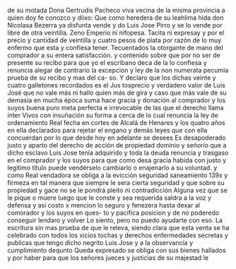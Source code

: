 de su motada Dona Gertrudis Pacheco viva vecina de la misma provincia a quien doy fe conozco y diixo: Que como heredera de su leahlima hida don Nicolasa Bezerra ya disfunta vende y do
Luis Jose
Pirro y se lo vende por libre de otra veintilla. Zeno Emperio ni nifopesa. Tacita ni expresay y por el precio y cantidad de veintilla y cuatro pesos de plata por razón de lo muy enfermo que esta y confiesa tener. Tecuentados la otorgante de mano del comprador a su entera satisfacción.
y contenido sobre que por no ser de presente su recibo para que yo el escribano deca de la lo confiesa y renuncia alegar de contrario la excepcion y ley de la non numerata pecumia prueba de su recibo y mas del ca- so. Y declaro que los dichas veinte y cuatro galletones recordados es el Jus
tosprecio y verdadero valor de Luis José que no vale más ni hallo quien más de gira y caso que más vale de su demasia en mucha época suma hace gracia y donación al comprador y los suyos buena puro meta perfecta e irrevocable de las que el derecho llama inter
Vivos con insuñación su forma a cerca de lo cual renuncia la ley de ordenamiento Real fecha en cortes de Alcalá de Henares y los quatro años en ella declarados para rejetar el engano y demás leyes que con ella concuerdan por lo que desde hoy en adelante se desees
Es desapoderado justo y aparto del derecho de acción de propiedad dominio y señorío que a dicho esclavo Luis Jose tenía adquirido y toda la deuda renuncia y trasgaso en el comprador y los suyos para que como desa gracia habida con justo y legítimo título
puede vendérselo cambiarlo o enajenarlo a su voluntad. y como Real vendadora se obliga a la evicción seguridad saneamiento 139x y firmeza en tal manera que siempre le sera cierta seguridad y que sobre su propiedad y gace no se le pondrá pleito ni contradicción
Alguna vez que se le pique o muere luego que le conste y sea requerida saldra a la voz y defensa y asi costo x mencion lo seguro y fenezera hasta dexar al comorador y los suyos en ques- to y pacifica posicion y de no poderedo conseguir lendaro y volver
Lo siento, pero no puedo ayudarte con eso.
La escritura sin mas prueba de que le releva, siendo clara que esta venta se ha celebrado con todos los xicios tochas y derechos enfermedades secretas y publicas que tengo dicho negrito Luis Jose y a la observancia y cumplimiento dequnto
Queda expresado se obliga con sus bienes hallados y por haber para que los señores jueces y justicias de su majestad le